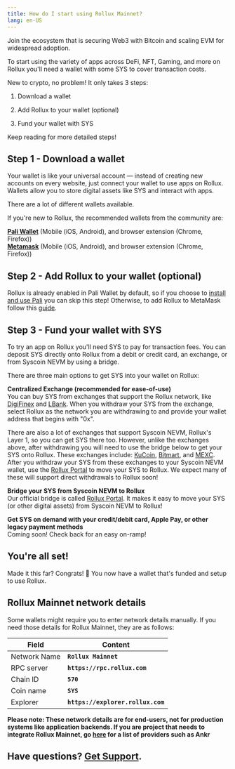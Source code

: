 ```yaml
---
title: How do I start using Rollux Mainnet?
lang: en-US
---
```


Join the ecosystem that is securing Web3 with Bitcoin and scaling EVM for widespread adoption.


To start using the variety of apps across DeFi, NFT, Gaming, and more on Rollux you'll need a wallet with some SYS to cover transaction costs. 


New to crypto, no problem! It only takes 3 steps:

1.  Download a wallet

2.  Add Rollux to your wallet (optional)

3.  Fund your wallet with SYS


Keep reading for more detailed steps!

## Step 1 - Download a wallet
Your wallet is like your universal account — instead of creating new accounts on every website, just connect your wallet to use apps on Rollux. Wallets allow you to store digital assets like SYS and interact with apps.

There are a lot of different wallets available.

If you're new to Rollux, the recommended wallets from the community are:

[**Pali Wallet**](https://paliwallet.com) (Mobile (iOS, Android), and browser extension (Chrome, Firefox))  
[**Metamask**](https://metamask.io) (Mobile (iOS, Android), and browser extension (Chrome, Firefox))  


## Step 2 - Add Rollux to your wallet (optional)
Rollux is already enabled in Pali Wallet by default, so if you choose to [install and use Pali](connect-pali.md) you can skip this step! Otherwise, to add Rollux to MetaMask follow this [guide](connect-metamask.md).



## Step 3 - Fund your wallet with SYS
To try an app on Rollux you'll need SYS to pay for transaction fees. You can deposit SYS directly onto Rollux from a debit or credit card, an exchange, or from Syscoin NEVM by using a bridge.

There are three main options to get SYS into your wallet on Rollux:

**Centralized Exchange (recommended for ease-of-use)**  
You can buy SYS from exchanges that support the Rollux network, like [DigiFinex](https://digifinex.com) and [LBank](https://lbank.info). When you withdraw your SYS from the exchange, select Rollux as the network you are withdrawing to and provide your wallet address that begins with "0x".

There are also a lot of exchanges that support Syscoin NEVM, Rollux's Layer 1, so you can get SYS there too. However, unlike the exchanges above, after withdrawing you will need to use the bridge below to get your SYS onto Rollux. These exchanges include: [KuCoin](https://kucoin.com), [Bitmart](https://bitmart.com), and [MEXC](https://mexc.com). After you withdraw your SYS from these exchanges to your Syscoin NEVM wallet, use the [Rollux Portal](https://rollux.com/bridge) to move your SYS to Rollux. We expect many of these will support direct withdrawals to Rollux soon! 

**Bridge your SYS from Syscoin NEVM to Rollux**  
Our official bridge is called [Rollux Portal](https://rollux.com/bridge). It makes it easy to move your SYS (or other digital assets) from Syscoin NEVM to Rollux!

**Get SYS on demand with your credit/debit card, Apple Pay, or other legacy payment methods**  
Coming soon! Check back for an easy on-ramp!

## You're all set!
Made it this far? Congrats! 🎉 You now have a wallet that's funded and setup to use Rollux.

## Rollux Mainnet network details

Some wallets might require you to enter network details manually. If you need those details for Rollux Mainnet, they are as follows:  

| Field | Content |
| --------- | ----- |
| Network Name | **`Rollux Mainnet`** |
| RPC server | **`https://rpc.rollux.com`** |
| Chain ID | **`570`** |
| Coin name | **`SYS`** |
| Explorer | **`https://explorer.rollux.com`** |

**Please note: These network details are for end-users, not for production systems like application backends. If you are project that needs to integrate Rollux Mainnet, go [here](../useful-tools/providers.md) for a list of providers such as Ankr**


## Have questions? [**Get Support**](get-support.md).